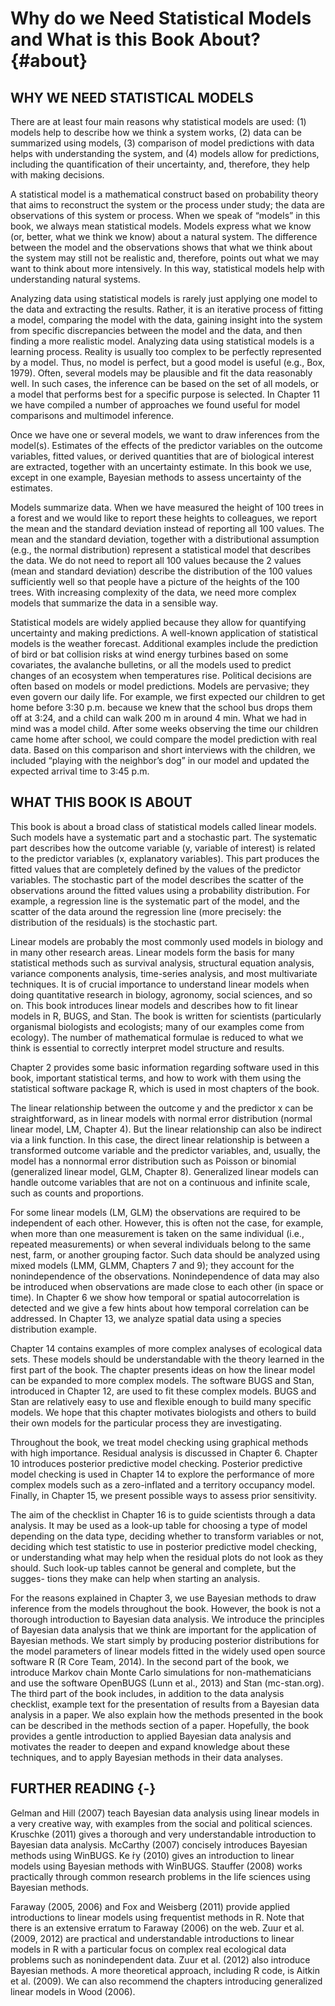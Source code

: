 
# Why do we Need Statistical Models and What is this Book About? {#about}


## WHY WE NEED STATISTICAL MODELS
There are at least four main reasons why statistical models are used: (1) models help to describe how we think a system works, (2) data can be summarized using models, (3) comparison of model predictions with data helps with understanding the system, and (4) models allow for predictions, including the quantification of their uncertainty, and, therefore, they help with making decisions.

A statistical model is a mathematical construct based on probability theory that aims to reconstruct the system or the process under study; the data are observations of this system or process. When we speak of “models” in this book, we always mean statistical models. Models express what we know (or, better, what we think we know) about a natural system. The difference between the model and the observations shows that what we think about the system may still not be realistic and, therefore, points out what we may want to think about more intensively. In this way, statistical models help with understanding natural systems.

Analyzing data using statistical models is rarely just applying one model to the data and extracting the results. Rather, it is an iterative process of fitting a model, comparing the model with the data, gaining insight into the system from specific discrepancies between the model and the data, and then finding a more realistic model. Analyzing data using statistical models is a learning process. Reality is usually too complex to be perfectly represented by a model. Thus, no model is perfect, but a good model is useful (e.g., Box, 1979). Often, several models may be plausible and fit the data reasonably well. In such cases, the inference can be based on the set of all models, or a model that performs best for a specific purpose is selected. In Chapter 11 we have compiled a number of approaches we found useful for model comparisons and multimodel inference. 

Once we have one or several models, we want to draw inferences from the model(s). Estimates of the effects of the predictor variables on the outcome variables, fitted values, or derived quantities that are of biological interest are extracted, together with an uncertainty estimate. In this book we use, except in one example, Bayesian methods to assess uncertainty of the estimates. 

Models summarize data. When we have measured the height of 100 trees in a forest and we would like to report these heights to colleagues, we report the mean and the standard deviation instead of reporting all 100 values. The mean and the standard deviation, together with a distributional assumption (e.g., the normal distribution) represent a statistical model that describes the data. We do not need to report all 100 values because the 2 values (mean and standard deviation) describe the distribution of the 100 values sufficiently well so that people have a picture of the heights of the 100 trees. With increasing complexity of the data, we need more complex models that summarize the data in a sensible way.

Statistical models are widely applied because they allow for quantifying uncertainty and making predictions. A well-known application of statistical models is the weather forecast. Additional examples include the prediction of bird or bat collision risks at wind energy turbines based on some covariates, the avalanche bulletins, or all the models used to predict changes of an ecosystem when temperatures rise. Political decisions are often based on models or model predictions. Models are pervasive; they even govern our daily life. For example, we first expected our children to get home before 3:30 p.m. because we knew that the school bus drops them off at 3:24, and a child can walk 200 m in around 4 min. What we had in mind was a model child. After some weeks observing the time our children came home after school, we could compare the model prediction with real data. Based on this comparison and short interviews with the children, we included “playing with the neighbor’s dog” in our model and updated the expected arrival time to 3:45 p.m.


## WHAT THIS BOOK IS ABOUT
This book is about a broad class of statistical models called linear models. Such models have a systematic part and a stochastic part. The systematic part describes how the outcome variable (y, variable of interest) is related to the predictor variables (x, explanatory variables). This part produces the fitted values that are completely defined by the values of the predictor variables. The stochastic part of the model describes the scatter of the observations around the fitted values using a probability distribution. For example, a regression line is the systematic part of the model, and the scatter of the data around the regression line (more precisely: the distribution of the residuals) is the stochastic part.

Linear models are probably the most commonly used models in biology and in many other research areas. Linear models form the basis for many statistical methods such as survival analysis, structural equation analysis, variance components analysis, time-series analysis, and most multivariate techniques. It is of crucial importance to understand linear models when doing quantitative research in biology, agronomy, social sciences, and so on. This book introduces linear models and describes how to fit linear models in R, BUGS, and Stan. The book is written for scientists (particularly organismal biologists and ecologists; many of our examples come from ecology). The number of mathematical formulae is reduced to what we think is essential to correctly interpret model structure and results.

Chapter 2 provides some basic information regarding software used in this book, important statistical terms, and how to work with them using the statistical software package R, which is used in most chapters of the book.

The linear relationship between the outcome y and the predictor x can be straightforward, as in linear models with normal error distribution (normal linear model, LM, Chapter 4). But the linear relationship can also be indirect via a link function. In this case, the direct linear relationship is between a transformed outcome variable and the predictor variables, and, usually, the model has a nonnormal error distribution such as Poisson or binomial (generalized linear model, GLM, Chapter 8). Generalized linear models can handle outcome variables that are not on a continuous and infinite scale, such as counts and proportions.

For some linear models (LM, GLM) the observations are required to be independent of each other. However, this is often not the case, for example, when more than one measurement is taken on the same individual (i.e., repeated measurements) or when several individuals belong to the same nest, farm, or another grouping factor. Such data should be analyzed using mixed models (LMM, GLMM, Chapters 7 and 9); they account for the nonindependence of the observations. Nonindependence of data may also be introduced when observations are made close to each other (in space or time). In Chapter 6 we show how temporal or spatial autocorrelation is detected and we give a few hints about how temporal correlation can be addressed. In Chapter 13, we analyze spatial data using a species distribution example.

Chapter 14 contains examples of more complex analyses of ecological data sets. These models should be understandable with the theory learned in the first part of the book. The chapter presents ideas on how the linear model can be expanded to more complex models. The software BUGS and Stan, introduced in Chapter 12, are used to fit these complex models. BUGS and Stan are relatively easy to use and flexible enough to build many specific models. We hope that this chapter motivates biologists and others to build their own models for the particular process they are investigating.

Throughout the book, we treat model checking using graphical methods with high importance. Residual analysis is discussed in Chapter 6. Chapter 10 introduces posterior predictive model checking. Posterior predictive model checking is used in Chapter 14 to explore the performance of more complex models such as a zero-inflated and a territory occupancy model. Finally, in Chapter 15, we present possible ways to assess prior sensitivity.

The aim of the checklist in Chapter 16 is to guide scientists through a data analysis. It may be used as a look-up table for choosing a type of model depending on the data type, deciding whether to transform variables or not, deciding which test statistic to use in posterior predictive model checking, or understanding what may help when the residual plots do not look as they should. Such look-up tables cannot be general and complete, but the sugges- tions they make can help when starting an analysis.

For the reasons explained in Chapter 3, we use Bayesian methods to draw inference from the models throughout the book. However, the book is not a thorough introduction to Bayesian data analysis. We introduce the principles of Bayesian data analysis that we think are important for the application of Bayesian methods. We start simply by producing posterior distributions for the model parameters of linear models fitted in the widely used open source software R (R Core Team, 2014). In the second part of the book, we introduce Markov chain Monte Carlo simulations for non-mathematicians and use the software OpenBUGS (Lunn et al., 2013) and Stan (mc-stan.org). The third part of the book includes, in addition to the data analysis checklist, example text for the presentation of results from a Bayesian data analysis in a paper. We also explain how the methods presented in the book can be described in the methods section of a paper. Hopefully, the book provides a gentle introduction to applied Bayesian data analysis and motivates the reader to deepen and expand knowledge about these techniques, and to apply Bayesian methods in their data analyses.


## FURTHER READING {-} 
Gelman and Hill (2007) teach Bayesian data analysis using linear models in a very creative way, with examples from the social and political sciences. Kruschke (2011) gives a thorough and very understandable introduction to Bayesian data analysis. McCarthy (2007) concisely introduces Bayesian methods using WinBUGS. Ke ́ry (2010) gives an introduction to linear models using Bayesian methods with WinBUGS. Stauffer (2008) works practically through common research problems in the life sciences using Bayesian methods.

Faraway (2005, 2006) and Fox and Weisberg (2011) provide applied introductions to linear models using frequentist methods in R. Note that there is an extensive erratum to Faraway (2006) on the web. Zuur et al. (2009, 2012) are practical and understandable introductions to linear models in R with a particular focus on complex real ecological data problems such as nonindependent data. Zuur et al. (2012) also introduce Bayesian methods. A more theoretical approach, including R code, is Aitkin et al. (2009). We can also recommend the chapters introducing generalized linear models in Wood (2006).

